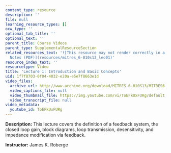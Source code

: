 ```yaml
---
content_type: resource
description: ''
file: null
learning_resource_types: []
ocw_type: ''
optional_tab_title: ''
optional_text: ''
parent_title: Course Videos
parent_type: SupplementalResourceSection
related_resources_text: '![This resource may not render correctly in a screen reader.](/images/inacessible.gif)[Lecture
  Notes (PDF)](resources/mitres_6-010s13_lec01)'
resource_index_text: ''
resourcetype: Video
title: 'Lecture 1: Introduction and Basic Concepts'
uid: 1f7f8703-0f04-4032-e20a-e5e7f8663e1d
video_files:
  archive_url: http://www.archive.org/download/MITRES.6-010S13/MITRES6-010S13_lec01_300k.mp4
  video_captions_file: null
  video_thumbnail_file: https://img.youtube.com/vi/ToEFkUxFURg/default.jpg
  video_transcript_file: null
video_metadata:
  youtube_id: ToEFkUxFURg
---
```


**Description:** This lecture covers the definition of a feedback system, the closed loop gain, block diagrams, loop transmission, desensitivity, and impedance modification via feedback.

**Instructor:** James K. Roberge